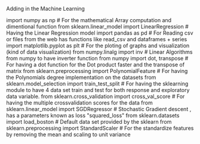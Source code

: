 Adding in the Machine Learning

import numpy as np # For the mathematical Array computation and dimentional function
from sklearn.linear_model import LinearRegression # Having the Linear Regression model
import pandas as pd # For Reading csv or files from the web has functions like read_csv and dataframes + series
import matplotlib.pyplot as plt # For the ploting of graphs and visualization (kind of data visualization)
from numpy.linalg import inv # Linear Algorithms from numpy to have inverter function
from numpy import dot, transpose # For having a dot function for the Dot product faster and the transpose of matrix
from sklearn.preprocessing import PolynomialFeature # For having the Polynomials degree implementation on the datasets
from sklearn.model_selection import train_test_split # For having the sklearning module to have 4 data set train and test for                                                         both response and exploratory data variable.
from sklearn.cross_validation import cross_val_score # For having the multiple crossvalidation scores for the data
from sklearn.linear_model import SGDRegressor # Stochastic Gradient descent , has a parameters known as loss "squared_loss"
from sklearn.datasets import load_boston # Default data set provided by the sklearn
from sklearn.preprocessing import StandardScaler # For the standardize features by removing the mean and scaling to unit variance
